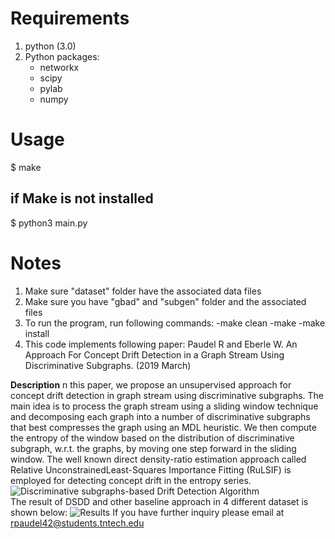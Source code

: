 **Requirements**
=============

1. python (3.0)
2. Python packages:
	- networkx
	- scipy
	- pylab
	- numpy


**Usage**
======

$ make

if Make is not installed
------------------------
$ python3 main.py


**Notes**
=====

1. Make sure "dataset" folder have the associated data files
2. Make sure you have "gbad" and "subgen" folder and the associated files
3. To run the program, run following commands:
    -make clean
    -make
    -make install
4. This code implements following paper:
    Paudel R and Eberle W. An Approach For Concept Drift Detection in a Graph Stream Using Discriminative Subgraphs. (2019 March)

**Description**
n this paper, we propose an unsupervised approach for concept drift detection in graph stream using discriminative subgraphs.
The main idea is to process the graph stream using a sliding window technique and decomposing each graph into a number
of discriminative subgraphs that best compresses the graph using an MDL heuristic.
We then compute the entropy of the window based on the distribution of discriminative subgraph, w.r.t. the graphs,
by moving one step forward in the sliding window. The well known direct density-ratio estimation approach called
Relative UnconstrainedLeast-Squares Importance Fitting (RuLSIF) is employed for detecting concept drift
in the entropy series.
![Discriminative subgraphs-based Drift Detection Algorithm](http://rpaudel42.github.io/assets/dsdd.png)
<br/>
The result of DSDD and other baseline approach in 4 different dataset is shown below:
![Results](http://rpaudel42.github.io/assets/dsdd_result.png)
If you have further inquiry please email at rpaudel42@students.tntech.edu